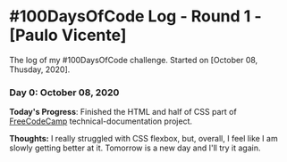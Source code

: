 # #100DaysOfCode Log - Round 1 - [Paulo Vicente]

The log of my #100DaysOfCode challenge. Started on [October 08, Thusday, 2020].

### Day 0: October 08, 2020

**Today's Progress**: Finished the HTML and half of CSS part of [FreeCodeCamp](https://www.freecodecamp.org/learn/responsive-web-design/responsive-web-design-projects/build-a-technical-documentation-page) technical-documentation project.

**Thoughts:** I really struggled with CSS flexbox, but, overall, I feel like I am slowly getting better at it. Tomorrow is a new day and I'll try it again.
